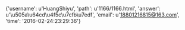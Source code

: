 {'username': u'HuangShiyu', 'path': u'1166/1166.html', 'answer': u'\u505a\u64cd\u4f5c\u7cfb\u7edf', 'email': u'18801216815@163.com', 'time': '2016-02-24:23:29:36'}